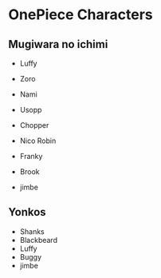 # OnePiece Characters

## Mugiwara no ichimi
-  Luffy
-  Zoro
  
-  Nami
-  Usopp
-  Chopper
-  Nico Robin
-  Franky
-  Brook
-  jimbe
  
   

## Yonkos
-  Shanks
-  Blackbeard
-  Luffy
-  Buggy
-  jimbe
